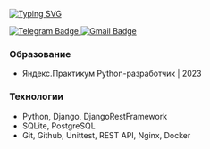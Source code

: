 [![Typing SVG](https://readme-typing-svg.herokuapp.com?color=%2336BCF7&lines=I'm+Denis.+Study+and+like+Python)](https://git.io/typing-svg)
<div id="badges">
  <a href="https://t.me/DenisDrits">
    <img src="https://img.shields.io/badge/Telegram-blue?style=social&logo=telegram&logoColor=blue" alt="Telegram Badge"/>
  </a>
  <a href="mailto:denisdric@gmail.com">
    <img src="https://img.shields.io/badge/Gmail-critical?style=social&logo=gmail&logoColor=critical" alt="Gmail Badge"/>
  </a>
</div>

### Образование
- Яндекс.Практикум Python-разработчик | 2023

### Технологии
- Python, Django, DjangoRestFramework
- SQLite, PostgreSQL
- Git, Github, Unittest, REST API, Nginx, Docker
